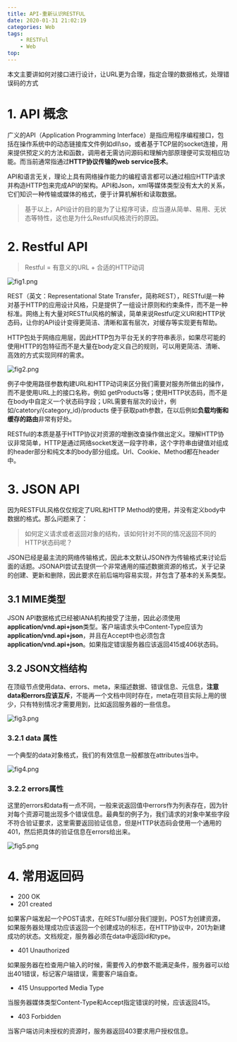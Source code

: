 ```yaml
---
title: API-重新认识RESTFUL
date: 2020-01-31 21:02:19
categories: Web
tags:
    - RESTFul
    - Web
top:
---
```

本文主要讲如何对接口进行设计，让URL更为合理，指定合理的数据格式，处理错误码的方式

# 1. API 概念

广义的API（Application Programming Interface）是指应用程序编程接口，包括在操作系统中的动态链接库文件例如dll\so，或者基于TCP层的socket连接，用来提供预定义的方法和函数，调用者无需访问源码和理解内部原理便可实现相应功能。而当前通常指通过**HTTP协议传输的web service技术**。

API和语言无关，理论上具有网络操作能力的编程语言都可以通过相应HTTP请求并构造HTTP包来完成API的架构。API和Json，xml等媒体类型没有太大的关系，它们知识一种传输或媒体的格式，便于计算机解析和读取数据。

> 基于以上，API设计的目的是为了让程序可读，应当遵从简单、易用、无状态等特性，这也是为什么Restful风格流行的原因。

# 2. Restful API

> Restful = 有意义的URL + 合适的HTTP动词

![fig1.png](https://i.loli.net/2020/02/01/1q85H4orvdW9KBG.png)

REST（英文：Representational State Transfer，简称REST），RESTful是一种对基于HTTP的应用设计风格，只是提供了一组设计原则和约束条件，而不是一种标准。网络上有大量对RESTful风格的解读，简单来说Restful定义URI和HTTP状态码，让你的API设计变得更简洁、清晰和富有层次，对缓存等实现更有帮助。

HTTP包处于网络应用层，因此HTTP包为平台无关的字符串表示，如果尽可能的使用HTTP的包特征而不是大量在body定义自己的规则，可以用更简洁、清晰、高效的方式实现同样的需求。

![fig2.png](https://i.loli.net/2020/02/01/lCmurw9Z3hVDH8G.png)

例子中使用路径参数构建URL和HTTP动词来区分我们需要对服务所做出的操作，而不是使用URL上的接口名称，例如 getProducts等；使用HTTP状态码，而不是在body中自定义一个状态码字段；URL需要有层次的设计，例如/catetory/{category_id}/products 便于获取path参数，在以后例如**负载均衡和缓存的路由**非常有好处。

RESTful的本质是基于HTTP协议对资源的增删改查操作做出定义。理解HTTP协议非常简单，HTTP是通过网络socket发送一段字符串，这个字符串由键值对组成的header部分和纯文本的body部分组成。Url、Cookie、Method都在header中。

# 3. JSON API

因为RESTFUL风格仅仅规定了URL和HTTP Method的使用，并没有定义body中数据的格式。那么问题来了：

> 如何定义请求或者返回对象的结构，该如何针对不同的情况返回不同的HTTP状态码呢？ 

JSON已经是最主流的网络传输格式，因此本文默认JSON作为传输格式来讨论后面的话题。JSONAPI尝试去提供一个非常通用的描述数据资源的格式，关于记录的创建、更新和删除，因此要求在前后端均容易实现，并包含了基本的关系类型。

## 3.1 MIME类型

JSON API数据格式已经被IANA机构接受了注册，因此必须使用**application/vnd.api+json**类型。客户端请求头中Content-Type应该为**application/vnd.api+json**，并且在Accept中也必须包含**application/vnd.api+json**。如果指定错误服务器应该返回415或406状态码。

## 3.2 JSON文档结构

在顶级节点使用data、errors、meta，来描述数据、错误信息、元信息，**注意data和errors应该互斥**，不能再一个文档中同时存在，meta在项目实际上用的很少，只有特别情况才需要用到，比如返回服务器的一些信息。

![fig3.png](https://i.loli.net/2020/02/01/qAyxgkXnQfeELjS.png)

### 3.2.1 data 属性

一个典型的data对象格式，我们的有效信息一般都放在attributes当中。

![fig4.png](https://i.loli.net/2020/02/01/DbLVQE2Gy184MqK.png)

### 3.2.2 errors属性

这里的errors和data有一点不同，一般来说返回值中errors作为列表存在，因为针对每个资源可能出现多个错误信息。最典型的例子为，我们请求的对象中某些字段不符合验证要求，这里需要返回验证信息，但是HTTP状态码会使用一个通用的401，然后把具体的验证信息在errors给出来。

![fig5.png](https://i.loli.net/2020/02/01/wiKpC8Q9ngItRJr.png)

# 4. 常用返回码

+ 200 OK
+ 201 created 

如果客户端发起一个POST请求，在RESTful部分我们提到，POST为创建资源，如果服务器处理成功应该返回一个创建成功的标志，在HTTP协议中，201为新建成功的状态。文档规定，服务器必须在data中返回id和type。

+ 401 Unauthorized

如果服务器在检查用户输入的时候，需要传入的参数不能满足条件，服务器可以给出401错误，标记客户端错误，需要客户端自查。

+ 415 Unsupported Media Type

当服务器媒体类型Content-Type和Accept指定错误的时候，应该返回415。

+ 403 Forbidden 

当客户端访问未授权的资源时，服务器返回403要求用户授权信息。